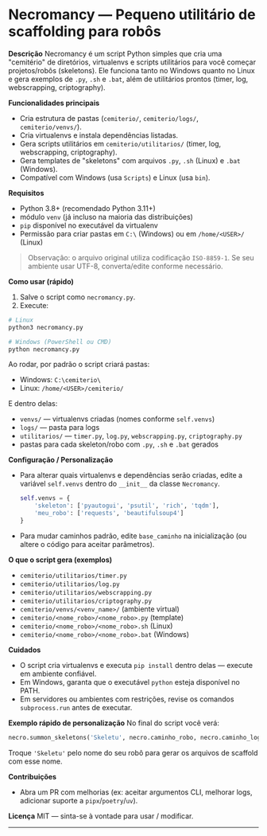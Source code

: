 # Necromancy — Pequeno utilitário de scaffolding para robôs

**Descrição**
Necromancy é um script Python simples que cria uma "cemitério" de diretórios, virtualenvs e scripts utilitários para você começar projetos/robôs (skeletons). Ele funciona tanto no Windows quanto no Linux e gera exemplos de `.py`, `.sh` e `.bat`, além de utilitários prontos (timer, log, webscrapping, criptography).

**Funcionalidades principais**
- Cria estrutura de pastas (`cemiterio/`, `cemiterio/logs/`, `cemiterio/venvs/`).
- Cria virtualenvs e instala dependências listadas.
- Gera scripts utilitários em `cemiterio/utilitarios/` (timer, log, webscrapping, criptography).
- Gera templates de "skeletons" com arquivos `.py`, `.sh` (Linux) e `.bat` (Windows).
- Compatível com Windows (usa `Scripts`) e Linux (usa `bin`).

**Requisitos**
- Python 3.8+ (recomendado Python 3.11+)
- módulo `venv` (já incluso na maioria das distribuições)
- `pip` disponível no executável da virtualenv
- Permissão para criar pastas em `C:\` (Windows) ou em `/home/<USER>/` (Linux)

> Observação: o arquivo original utiliza codificação `ISO-8859-1`. Se seu ambiente usar UTF-8, converta/edite conforme necessário.

**Como usar (rápido)**
1. Salve o script como `necromancy.py`.
2. Execute:
```bash
# Linux
python3 necromancy.py

# Windows (PowerShell ou CMD)
python necromancy.py
```

Ao rodar, por padrão o script criará pastas:
- Windows: `C:\cemiterio\`
- Linux: `/home/<USER>/cemiterio/`

E dentro delas:
- `venvs/` — virtualenvs criadas (nomes conforme `self.venvs`)
- `logs/` — pasta para logs
- `utilitarios/` — `timer.py`, `log.py`, `webscrapping.py`, `criptography.py`
- pastas para cada skeleton/robo com `.py`, `.sh` e `.bat` gerados

**Configuração / Personalização**
- Para alterar quais virtualenvs e dependências serão criadas, edite a variável `self.venvs` dentro do `__init__` da classe `Necromancy`.
  ```py
  self.venvs = {
      'skeleton': ['pyautogui', 'psutil', 'rich', 'tqdm'],
      'meu_robo': ['requests', 'beautifulsoup4']
  }
  ```
- Para mudar caminhos padrão, edite `base_caminho` na inicialização (ou altere o código para aceitar parâmetros).

**O que o script gera (exemplos)**
- `cemiterio/utilitarios/timer.py`
- `cemiterio/utilitarios/log.py`
- `cemiterio/utilitarios/webscrapping.py`
- `cemiterio/utilitarios/criptography.py`
- `cemiterio/venvs/<venv_name>/` (ambiente virtual)
- `cemiterio/<nome_robo>/<nome_robo>.py` (template)
- `cemiterio/<nome_robo>/<nome_robo>.sh` (Linux)
- `cemiterio/<nome_robo>/<nome_robo>.bat` (Windows)

**Cuidados**
- O script cria virtualenvs e executa `pip install` dentro delas — execute em ambiente confiável.
- Em Windows, garanta que o executável `python` esteja disponível no PATH.
- Em servidores ou ambientes com restrições, revise os comandos `subprocess.run` antes de executar.

**Exemplo rápido de personalização**
No final do script você verá:
```py
necro.summon_skeletons('Skeletu', necro.caminho_robo, necro.caminho_log)
```
Troque `'Skeletu'` pelo nome do seu robô para gerar os arquivos de scaffold com esse nome.

**Contribuições**
- Abra um PR com melhorias (ex: aceitar argumentos CLI, melhorar logs, adicionar suporte a `pipx`/`poetry`/`uv`).

**Licença**
MIT — sinta-se à vontade para usar / modificar.

---
